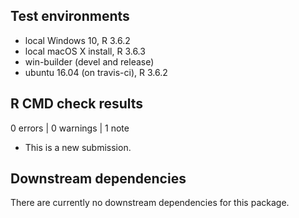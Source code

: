 ## Test environments
* local Windows 10, R 3.6.2
* local macOS X install, R 3.6.3
* win-builder (devel and release)
* ubuntu 16.04 (on travis-ci), R 3.6.2

## R CMD check results
0 errors | 0 warnings | 1 note
* This is a new submission.

## Downstream dependencies
There are currently no downstream dependencies for this package.